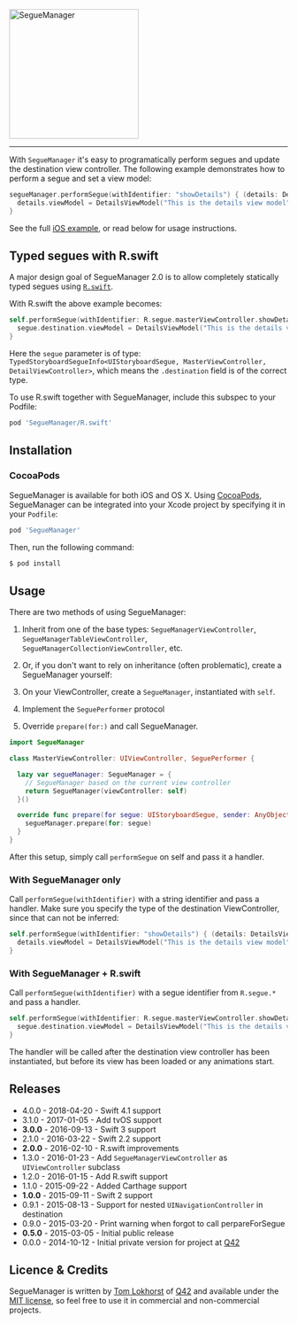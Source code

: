 <img src="https://cloud.githubusercontent.com/assets/75655/6469027/8ef96b9e-c1d9-11e4-87a1-b76bfa3b820d.png" width="234" alt="SegueManager">
<hr>

With `SegueManager` it's easy to programatically perform segues and update the destination view controller.
The following example demonstrates how to perform a segue and set a view model:

```swift
segueManager.performSegue(withIdentifier: "showDetails") { (details: DetailsViewController) in
  details.viewModel = DetailsViewModel("This is the details view model")
}
```

See the full [iOS example](https://github.com/tomlokhorst/SegueManager/blob/develop/examples/iOS-Example/SegueExample/MasterViewController.swift), or read below for usage instructions.


Typed segues with R.swift
-------------------------

A major design goal of SegueManager 2.0 is to allow completely statically typed segues using [`R.swift`](https://github.com/mac-cain13/R.swift).

With R.swift the above example becomes:

```swift
self.performSegue(withIdentifier: R.segue.masterViewController.showDetails) { segue in
  segue.destination.viewModel = DetailsViewModel("This is the details view model")
}
```

Here the `segue` parameter is of type: `TypedStoryboardSegueInfo<UIStoryboardSegue, MasterViewController, DetailViewController>`, which means the `.destination` field is of the correct type.

To use R.swift together with SegueManager, include this subspec to your Podfile:

```ruby
pod 'SegueManager/R.swift'
```


Installation
------------

### CocoaPods

SegueManager is available for both iOS and OS X. Using [CocoaPods](http://cocoapods.org), SegueManager can be integrated into your Xcode project by specifying it in your `Podfile`:

```ruby
pod 'SegueManager'
```

Then, run the following command:

```bash
$ pod install
```

Usage
---------

There are two methods of using SegueManager:

1. Inherit from one of the base types: `SegueManagerViewController`, `SegueManagerTableViewController`, `SegueManagerCollectionViewController`, etc.
2. Or, if you don't want to rely on inheritance (often problematic), create a SegueManager yourself:

  1. On your ViewController, create a `SegueManager`, instantiated with `self`.
  2. Implement the `SeguePerformer` protocol
  3. Override `prepare(for:)` and call SegueManager.

```swift
import SegueManager

class MasterViewController: UIViewController, SeguePerformer {

  lazy var segueManager: SegueManager = {
    // SegueManager based on the current view controller
    return SegueManager(viewController: self)
  }()

  override func prepare(for segue: UIStoryboardSegue, sender: AnyObject?) {
    segueManager.prepare(for: segue)
  }
}
```

After this setup, simply call `performSegue` on self and pass it a handler.

### With SegueManager only

Call `performSegue(withIdentifier)` with a string identifier and pass a handler. Make sure you specify the type of the destination ViewController, since that can not be inferred:

```swift
self.performSegue(withIdentifier: "showDetails") { (details: DetailsViewController) in
  details.viewModel = DetailsViewModel("This is the details view model")
}
```

### With SegueManager + R.swift

Call `performSegue(withIdentifier)` with a segue identifier from `R.segue.*` and pass a handler.

```swift
self.performSegue(withIdentifier: R.segue.masterViewController.showDetails) { segue in
  segue.destination.viewModel = DetailsViewModel("This is the details view model")
}
```

The handler will be called after the destination view controller has been instantiated, but before its view has been loaded or any animations start.


Releases
--------
 - 4.0.0 - 2018-04-20 - Swift 4.1 support
 - 3.1.0 - 2017-01-05 - Add tvOS support
 - **3.0.0** - 2016-09-13 - Swift 3 support
 - 2.1.0 - 2016-03-22 - Swift 2.2 support
 - **2.0.0** - 2016-02-10 - R.swift improvements
 - 1.3.0 - 2016-01-23 - Add `SegueManagerViewController` as `UIViewController` subclass
 - 1.2.0 - 2016-01-15 - Add R.swift support
 - 1.1.0 - 2015-09-22 - Added Carthage support
 - **1.0.0** - 2015-09-11 - Swift 2 support
 - 0.9.1 - 2015-08-13 - Support for nested `UINavigationController` in destination
 - 0.9.0 - 2015-03-20 - Print warning when forgot to call perpareForSegue
 - **0.5.0** - 2015-03-05 - Initial public release
 - 0.0.0 - 2014-10-12 - Initial private version for project at [Q42](http://q42.com)


Licence & Credits
-----------------

SegueManager is written by [Tom Lokhorst](https://twitter.com/tomlokhorst) of [Q42](http://q42.com) and available under the [MIT license](https://github.com/tomlokhorst/SegueManager/blob/develop/LICENSE), so feel free to use it in commercial and non-commercial projects.


